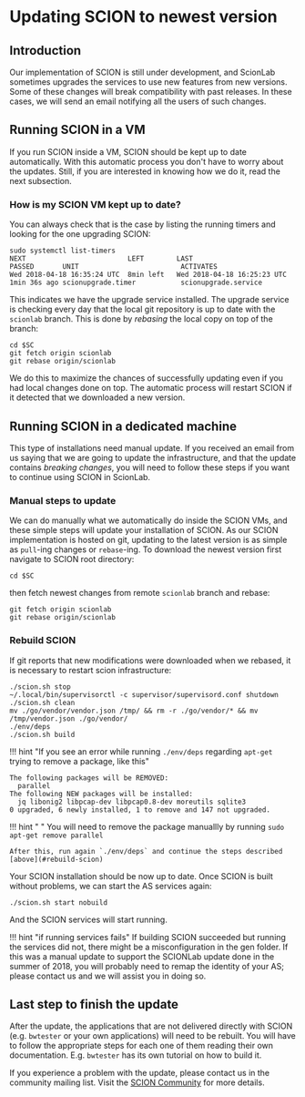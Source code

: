 # Updating SCION to newest version

## Introduction

Our implementation of SCION is still under development, and ScionLab sometimes upgrades the services to use new features from new versions.
Some of these changes will break compatibility with past releases. In these cases, we will send an email notifying all the users of such changes.


## Running SCION in a VM

If you run SCION inside a VM, SCION should be kept up to date automatically. With this automatic process you don't have to worry about the updates. Still, if you are interested in knowing how we do it, read the next subsection.

### How is my SCION VM kept up to date?

You can always check that is the case by listing the running timers and looking for the one upgrading SCION:
```shell
sudo systemctl list-timers
NEXT                         LEFT        LAST                         PASSED       UNIT                         ACTIVATES
Wed 2018-04-18 16:35:24 UTC  8min left   Wed 2018-04-18 16:25:23 UTC  1min 36s ago scionupgrade.timer           scionupgrade.service
```
This indicates we have the upgrade service installed. The upgrade service is checking every day that the local git repository is up to date with the `scionlab` branch. This is done by _rebasing_ the local copy on top of the branch:
```shell
cd $SC
git fetch origin scionlab
git rebase origin/scionlab
```
We do this to maximize the chances of successfully updating even if you had local changes done on top.
The automatic process will restart SCION if it detected that we downloaded a new version.

## Running SCION in a dedicated machine

This type of installations need manual update. If you received an email from us saying that we are going to update the infrastructure, and that the update contains _breaking changes_, you will need to follow these steps if you want to continue using SCION in ScionLab.

### Manual steps to update

We can do manually what we automatically do inside the SCION VMs, and these simple steps will update your installation of SCION.
As our SCION implementation is hosted on git, updating to the latest version is as simple as `pull`-ing changes or `rebase`-ing.
To download the newest version first navigate to SCION root directory:

```shell
cd $SC
```

then fetch newest changes from remote `scionlab` branch and rebase:

```shell
git fetch origin scionlab
git rebase origin/scionlab
```


### Rebuild SCION

If git reports that new modifications were downloaded when we rebased, it is necessary to restart scion infrastructure:

```shell
./scion.sh stop
~/.local/bin/supervisorctl -c supervisor/supervisord.conf shutdown
./scion.sh clean
mv ./go/vendor/vendor.json /tmp/ && rm -r ./go/vendor/* && mv /tmp/vendor.json ./go/vendor/
./env/deps
./scion.sh build
```

!!! hint "If you see an error while running `./env/deps` regarding `apt-get` trying to remove a package, like this"
    
```shell
The following packages will be REMOVED:
  parallel
The following NEW packages will be installed:
  jq libonig2 libpcap-dev libpcap0.8-dev moreutils sqlite3
0 upgraded, 6 newly installed, 1 to remove and 147 not upgraded.
```

!!! hint " "
    You will need to remove the package manuallly by running `sudo apt-get remove parallel`

    After this, run again `./env/deps` and continue the steps described [above](#rebuild-scion)


Your SCION installation should be now up to date. Once SCION is built without problems, we can start the AS services again:

```shell
./scion.sh start nobuild
```

And the SCION services will start running.

!!! hint "if running services fails"
    If building SCION succeeded but running the services did not, there might be a misconfiguration in the gen folder. If this was a manual update to support the SCIONLab update done in the summer of 2018, you will probably need to remap the identity of your AS; please contact us and we will assist you in doing so.


## Last step to finish the update

After the update, the applications that are not delivered directly with SCION (e.g. `bwtester` or your own applications) will need to be rebuilt. You will have to follow the appropriate steps for each one of them reading their own documentation. E.g. `bwtester` has its own tutorial on how to build it.


If you experience a problem with the update, please contact us in the community mailing list. Visit the [SCION Community](https://groups.google.com/forum/#!forum/scion-community) for more details.
